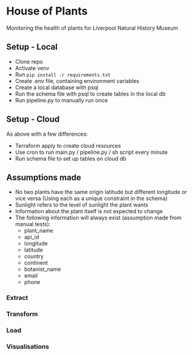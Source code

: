 # House of Plants

Monitoring the health of plants for Liverpool Natural History Museum

## Setup - Local

- Clone repo
- Activate venv
- Run `pip install -r requirements.txt`
- Create .env file, containing environment variables
- Create a local database with psql
- Run the schema file with psql to create tables in the local db
- Run pipeline.py to manually run once

## Setup - Cloud

As above with a few differences:

- Terraform apply to create cloud resources
- Use cron to run main.py / pipeline.py / sh script every minute
- Run schema file to set up tables on cloud db

## Assumptions made

- No two plants have the same origin latitude but different longitude or vice versa (Using each as a unique constraint in the schema)
- Sunlight refers to the level of sunlight the plant wants
- Information about the plant itself is not expected to change
- The following information will always exist (assumption made from manual tests):
  - plant_name
  - api_id
  - longitude
  - latitude
  - country
  - continent
  - botanist_name
  - email
  - phone

### Extract

### Transform

### Load

### Visualisations

